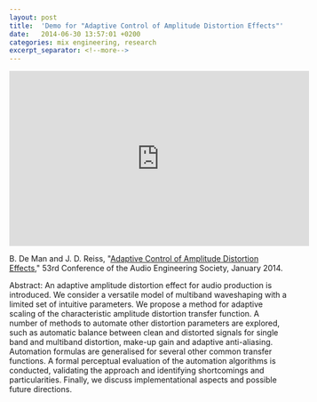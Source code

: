```yaml
---
layout: post
title:  'Demo for "Adaptive Control of Amplitude Distortion Effects"'
date:   2014-06-30 13:57:01 +0200
categories: mix engineering, research
excerpt_separator: <!--more-->
---
```


<iframe width="540" height="315" src="http://www.youtube.com/embed/BK-Cd_cNc0E" frameborder="0" allowfullscreen></iframe>

B. De Man and J. D. Reiss, "[Adaptive Control of Amplitude Distortion Effects](http://www.aes.org/e-lib/browse.cfm?elib=17118)," 53rd Conference of the Audio Engineering Society, January 2014. 

Abstract: An adaptive amplitude distortion effect for audio production is introduced. We consider a versatile model of multiband waveshaping with a limited set of intuitive parameters. We propose a method for adaptive scaling of the characteristic amplitude distortion transfer function. A number of methods to automate other distortion parameters are explored, such as automatic balance between clean and distorted signals for single band and multiband distortion, make-up gain and adaptive anti-aliasing. Automation formulas are generalised for several other common transfer functions. A formal perceptual evaluation of the automation algorithms is conducted, validating the approach and identifying shortcomings and particularities. Finally, we discuss implementational aspects and possible future directions.